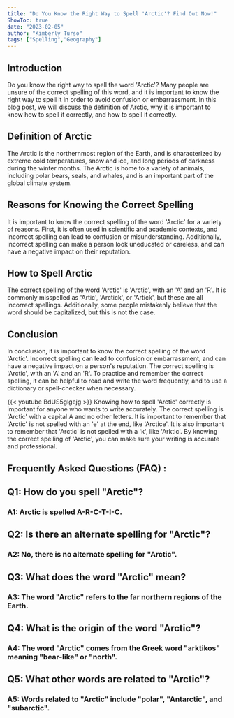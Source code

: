 ```yaml
---
title: "Do You Know the Right Way to Spell 'Arctic'? Find Out Now!"
ShowToc: true 
date: "2023-02-05"
author: "Kimberly Turso" 
tags: ["Spelling","Geography"]
---
```

## Introduction

Do you know the right way to spell the word 'Arctic'? Many people are unsure of the correct spelling of this word, and it is important to know the right way to spell it in order to avoid confusion or embarrassment. In this blog post, we will discuss the definition of Arctic, why it is important to know how to spell it correctly, and how to spell it correctly. 

## Definition of Arctic

The Arctic is the northernmost region of the Earth, and is characterized by extreme cold temperatures, snow and ice, and long periods of darkness during the winter months. The Arctic is home to a variety of animals, including polar bears, seals, and whales, and is an important part of the global climate system.

## Reasons for Knowing the Correct Spelling

It is important to know the correct spelling of the word 'Arctic' for a variety of reasons. First, it is often used in scientific and academic contexts, and incorrect spelling can lead to confusion or misunderstanding. Additionally, incorrect spelling can make a person look uneducated or careless, and can have a negative impact on their reputation. 

## How to Spell Arctic

The correct spelling of the word 'Arctic' is 'Arctic', with an 'A' and an 'R'. It is commonly misspelled as 'Artic', 'Arctick', or 'Artick', but these are all incorrect spellings. Additionally, some people mistakenly believe that the word should be capitalized, but this is not the case. 

## Conclusion

In conclusion, it is important to know the correct spelling of the word 'Arctic'. Incorrect spelling can lead to confusion or embarrassment, and can have a negative impact on a person's reputation. The correct spelling is 'Arctic', with an 'A' and an 'R'. To practice and remember the correct spelling, it can be helpful to read and write the word frequently, and to use a dictionary or spell-checker when necessary.

{{< youtube BdUS5glgejg >}} 
Knowing how to spell 'Arctic' correctly is important for anyone who wants to write accurately. The correct spelling is 'Arctic' with a capital A and no other letters. It is important to remember that 'Arctic' is not spelled with an 'e' at the end, like 'Arctice'. It is also important to remember that 'Arctic' is not spelled with a 'k', like 'Arktic'. By knowing the correct spelling of 'Arctic', you can make sure your writing is accurate and professional.

## Frequently Asked Questions (FAQ) :
<h2>Q1: How do you spell "Arctic"?</h2>

<h3>A1: Arctic is spelled A-R-C-T-I-C.</h3>

<h2>Q2: Is there an alternate spelling for "Arctic"?</h2>

<h3>A2: No, there is no alternate spelling for "Arctic".</h3>

<h2>Q3: What does the word "Arctic" mean?</h2>

<h3>A3: The word "Arctic" refers to the far northern regions of the Earth.</h3>

<h2>Q4: What is the origin of the word "Arctic"?</h2>

<h3>A4: The word "Arctic" comes from the Greek word "arktikos" meaning "bear-like" or "north".</h3>

<h2>Q5: What other words are related to "Arctic"?</h2>

<h3>A5: Words related to "Arctic" include "polar", "Antarctic", and "subarctic".</h3>





